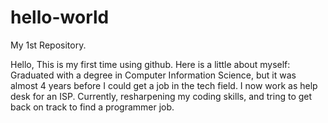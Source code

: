 # hello-world
My 1st Repository.

Hello, 
This is my first time using github.  Here is a little about myself:  Graduated with a degree in Computer Information Science, but it was almost 4 years before I could get a job in the tech field.  I now work as help desk for an ISP. Currently, resharpening my coding skills, and tring to get back on track to find a programmer job.
